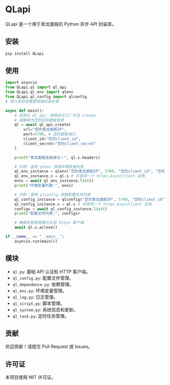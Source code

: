# QLapi

QLapi 是一个用于青龙面板的 Python 异步 API 封装库。

## 安装

```bash
pip install QLapi
```

## 使用

```python
import asyncio
from QLapi.ql import ql_api
from QLapi.ql_env import qlenv
from QLapi.ql_config import qlconfig
# 导入其他您需要使用的异步类

async def main():
    # 实例化 ql_api，使用异步工厂方法 create
    # 请替换为您的实际面板信息
    ql = await ql_api.create(
        url="您的青龙面板IP",
        port=5700, # 您的面板端口
        client_id="您的client_id",
        client_secret="您的client_secret"
    )

    print("青龙面板连接成功！", ql.s.headers)

    # 示例：使用 qlenv 获取环境变量列表
    ql_env_instance = qlenv("您的青龙面板IP", 5700, "您的client_id", "您的client_secret")
    ql_env_instance.s = ql.s # 共享同一个 httpx.AsyncClient 实例
    envs = await ql_env_instance.list()
    print("环境变量列表:", envs)

    # 示例：使用 qlconfig 获取配置文件列表
    ql_config_instance = qlconfig("您的青龙面板IP", 5700, "您的client_id", "您的client_secret")
    ql_config_instance.s = ql.s # 共享同一个 httpx.AsyncClient 实例
    configs = await ql_config_instance.list()
    print("配置文件列表:", configs)

    # 确保在程序结束时关闭 httpx 客户端
    await ql.s.aclose()

if __name__ == "__main__":
    asyncio.run(main())
```

## 模块

- `ql.py`: 基础 API 认证和 HTTP 客户端。
- `ql_config.py`: 配置文件管理。
- `ql_dependence.py`: 依赖管理。
- `ql_env.py`: 环境变量管理。
- `ql_log.py`: 日志管理。
- `ql_script.py`: 脚本管理。
- `ql_system.py`: 系统信息和更新。
- `ql_task.py`: 定时任务管理。

## 贡献

欢迎贡献！请提交 Pull Request 或 Issues。

## 许可证

本项目使用 MIT 许可证。
